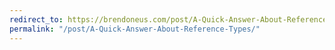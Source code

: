 ```yaml
---
redirect_to: https://brendoneus.com/post/A-Quick-Answer-About-Reference-Types/
permalink: "/post/A-Quick-Answer-About-Reference-Types/"
---
```

